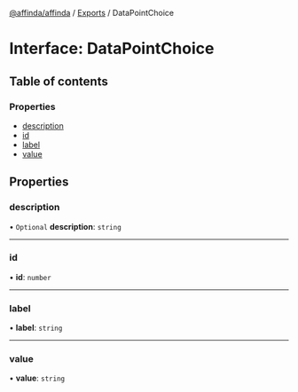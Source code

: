 [@affinda/affinda](../README.md) / [Exports](../modules.md) / DataPointChoice

# Interface: DataPointChoice

## Table of contents

### Properties

- [description](DataPointChoice.md#description)
- [id](DataPointChoice.md#id)
- [label](DataPointChoice.md#label)
- [value](DataPointChoice.md#value)

## Properties

### description

• `Optional` **description**: `string`

___

### id

• **id**: `number`

___

### label

• **label**: `string`

___

### value

• **value**: `string`
